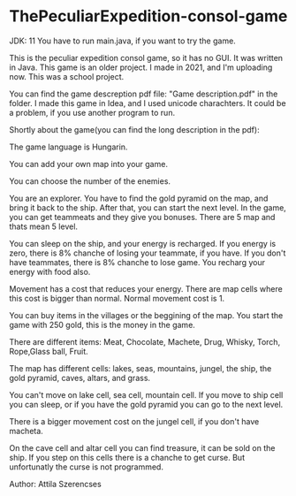 # ThePeculiarExpedition-consol-game

JDK: 11
You have to run main.java, if you want to try the game.

This is the peculiar expedition consol game, so it has no GUI. It was written in Java. This game is an older project. I made in 2021, and I'm uploading now. This was a school project.

You can find the game descreption pdf file: "Game description.pdf" in the folder. I made this game in Idea, and I used unicode charachters. It could be a problem, if you use another program to run.


Shortly about the game(you can find the long description in the pdf):

The game language is Hungarin.

You can add your own map into your game.

You can choose the number of the enemies.

You are an explorer. You have to find the gold pyramid on the map, and bring it back to the ship. After that, you can start the next level. In the game, you can get teammeats and they give you bonuses. There are 5 map and thats mean 5 level. 

You can sleep on the ship, and your energy is recharged. If you energy is zero, there is 8% chanche of losing your teammate, if you have. If you don't have teammates, there is 8% chanche to lose game. You recharg your energy with food also.

Movement has a cost that reduces your energy. There are map cells where this cost is bigger than normal. Normal movement cost is 1.

You can buy items in the villages or the beggining of the map. You start the game with 250 gold, this is the money in the game.

There are different items: Meat, Chocolate, Machete, Drug, Whisky, Torch, Rope,Glass ball, Fruit.

The map has different cells: lakes, seas, mountains, jungel, the ship, the gold pyramid, caves, altars, and grass.

You can't move on lake cell, sea cell, mountain cell. If you move to ship cell you can sleep, or if you have the gold pyramid you can go to the next level.

There is a bigger movement cost on the jungel cell, if you don't have macheta. 

On the cave cell and altar cell you can find treasure, it can be sold on the ship. If you step on this cells there is a chanche to get curse. But unfortunatly the curse is not programmed.
 
Author: Attila Szerencses

